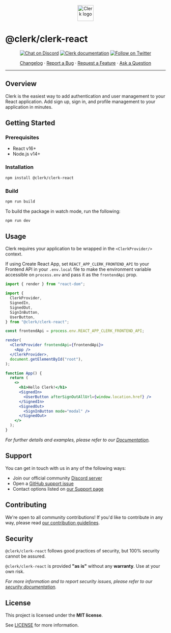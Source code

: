 <p align="center">
  <a href="https://clerk.dev?utm_source=github&utm_medium=clerk_react" target="_blank" rel="noopener noreferrer">
    <img src="https://images.clerk.dev/static/clerk.svg" alt="Clerk logo" height="50">
  </a>
  <br />
</p>

# @clerk/clerk-react

<div align="center">

[![Chat on Discord](https://img.shields.io/discord/856971667393609759.svg?logo=discord)](https://discord.com/invite/b5rXHjAg7A)
[![Clerk documentation](https://img.shields.io/badge/documentation-clerk-green.svg)](https://docs.clerk.dev)
[![Follow on Twitter](https://img.shields.io/twitter/follow/ClerkDev?style=social)](https://twitter.com/intent/follow?screen_name=ClerkDev)

[Changelog](https://github.com/clerkinc/javascript/blob/main/packages/react/CHANGELOG.md)
·
[Report a Bug](https://github.com/clerkinc/javascript/issues/new?assignees=&labels=bug&template=bug_report.md&title=Bug%3A+)
·
[Request a Feature](https://github.com/clerkinc/javascript/issues/new?assignees=&labels=enhancement&template=feature_request.md&title=Feature%3A+)
·
[Ask a Question](https://github.com/clerkinc/javascript/issues/new?assignees=&labels=question&template=ask_a_question.md&title=Support%3A+)

</div>

---

## Overview

Clerk is the easiest way to add authentication and user management to your React application. Add sign up, sign in, and profile management to your application in minutes.

## Getting Started

### Prerequisites

- React v16+
- Node.js v14+

### Installation

```sh
npm install @clerk/clerk-react
```

### Build

```sh
npm run build
```

To build the package in watch mode, run the following:

```sh
npm run dev
```

## Usage

Clerk requires your application to be wrapped in the `<ClerkProvider/>` context.

If using Create React App, set `REACT_APP_CLERK_FRONTEND_API` to your Frontend API in your `.env.local` file to make the environment variable accessible on `process.env` and pass it as the `frontendApi` prop.

```jsx
import { render } from "react-dom";

import {
  ClerkProvider,
  SignedIn,
  SignedOut,
  SignInButton,
  UserButton,
} from "@clerk/clerk-react";

const frontendApi = process.env.REACT_APP_CLERK_FRONTEND_API;

render(
  <ClerkProvider frontendApi={frontendApi}>
    <App />
  </ClerkProvider>,
  document.getElementById("root"),
);

function App() {
  return (
    <>
      <h1>Hello Clerk!</h1>
      <SignedIn>
        <UserButton afterSignOutAllUrl={window.location.href} />
      </SignedIn>
      <SignedOut>
        <SignInButton mode="modal" />
      </SignedOut>
    </>
  );
}
```

_For further details and examples, please refer to our [Documentation](https://docs.clerk.dev?utm_source=github&utm_medium=clerk_react)._

## Support

You can get in touch with us in any of the following ways:

- Join our official community [Discord server](https://discord.com/invite/b5rXHjAg7A)
- Open a [GitHub support issue](https://github.com/clerkinc/javascript/issues/new?assignees=&labels=question&template=ask_a_question.md&title=Support%3A+)
- Contact options listed on [our Support page](https://clerk.dev/support?utm_source=github&utm_medium=clerk_react)

## Contributing

We're open to all community contributions! If you'd like to contribute in any way, please read [our contribution guidelines](https://github.com/clerkinc/javascript/blob/main/packages/react/docs/CONTRIBUTING.md).

## Security

`@clerk/clerk-react` follows good practices of security, but 100% security cannot be assured.

`@clerk/clerk-react` is provided **"as is"** without any **warranty**. Use at your own risk.

_For more information and to report security issues, please refer to our [security documentation](https://github.com/clerkinc/javascript/blob/main/packages/react/docs/SECURITY.md)._

## License

This project is licensed under the **MIT license**.

See [LICENSE](https://github.com/clerkinc/javascript/blob/main/packages/react/LICENSE) for more information.

```

```
